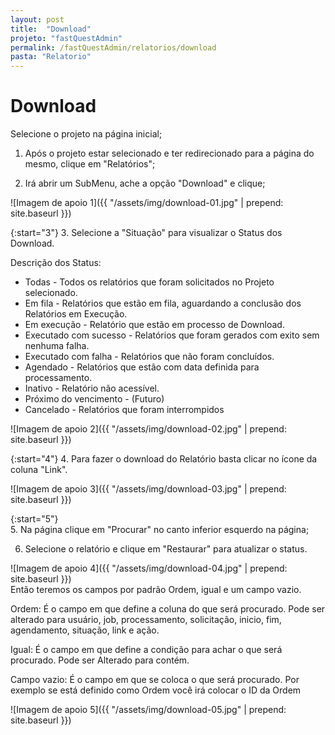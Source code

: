 ```yaml
---
layout: post
title:  "Download"
projeto: "fastQuestAdmin"
permalink: /fastQuestAdmin/relatorios/download
pasta: "Relatorio"
---
```

# Download

<div class="row" markdown="1">
<div class="6u 12u$(small)" markdown="1">
Selecione o projeto na página inicial;

1. Após o projeto estar selecionado e ter redirecionado para a página do mesmo, clique em "Relatórios";

2. Irá abrir um SubMenu, ache a opção "Download" e clique;
</div>
<div class="6u 12u$(small)" markdown="1">
![Imagem de apoio 1]({{ "/assets/img/download-01.jpg" | prepend: site.baseurl }})
</div>                               
</div>


<div class="row" markdown="1">
<div class="6u 12u$(small)" markdown="1">

{:start="3"}
3. Selecione a "Situação" para visualizar o Status dos Download.

Descrição dos Status:

- Todas - Todos os relatórios que foram solicitados no Projeto selecionado.
- Em fila - Relatórios que estão em fila, aguardando a conclusão dos Relatórios em Execução.
- Em execução - Relatório que estão em processo de Download.
- Executado com sucesso - Relatórios que foram gerados com exito sem nenhuma falha.
- Executado com falha - Relatórios que não foram concluídos.
- Agendado - Relatórios que estão com data definida para processamento.
- Inativo - Relatório não acessível.
- Próximo do vencimento - (Futuro)
- Cancelado - Relatórios que foram interrompidos
</div>
<div class="6u 12u$(small)" markdown="1">
![Imagem de apoio 2]({{ "/assets/img/download-02.jpg" | prepend: site.baseurl }})
</div>                               
</div>
	
{:start="4"} 
4. Para fazer o download do Relatório basta clicar no ícone da coluna "Link".

![Imagem de apoio 3]({{ "/assets/img/download-03.jpg" | prepend: site.baseurl }})


<div class="row" markdown="1">
<div class="6u 12u$(small)" markdown="1">
	
{:start="5"}    
5. Na página clique em "Procurar" no canto inferior esquerdo na página; 

6. Selecione o relatório e clique em "Restaurar" para atualizar o status.
</div>
<div class="6u 12u$(small)" markdown="1">
![Imagem de apoio 4]({{ "/assets/img/download-04.jpg" | prepend: site.baseurl }})
</div>                               
</div>

<div class="row" markdown="1">
<div class="6u 12u$(small)" markdown="1">
Então teremos os campos por padrão Ordem, igual e um campo vazio.

Ordem: É o campo em que define a coluna do que será procurado. Pode ser alterado para usuário, job, processamento, solicitação, inicio, fim, agendamento, situação, link e ação.

Igual: É o campo em que define a condição para achar o que será procurado. Pode ser Alterado para contém.

Campo vazio: É o campo em que se coloca o que será procurado. Por exemplo se está definido como Ordem você irá colocar o ID da Ordem
</div>
<div class="6u 12u$(small)" markdown="1">
![Imagem de apoio 5]({{ "/assets/img/download-05.jpg" | prepend: site.baseurl }})
</div>                               
</div>